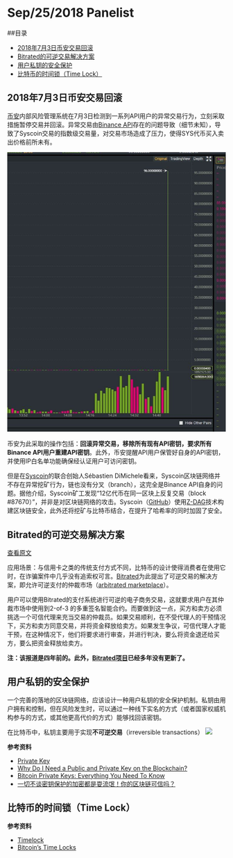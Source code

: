 
# Sep/25/2018 Panelist

##目录

* [2018年7月3日币安交易回滚](#1)
* [Bitrated的可逆交易解决方案](#2)
* [用户私钥的安全保护](#3)
* [比特币的时间锁（Time Lock）](#4)

<h2 id="1">2018年7月3日币安交易回滚</h2>

[币安](https://www.binance.com/en)内部风险管理系统在7月3日检测到一系列API用户的异常交易行为，立刻采取措施暂停交易并回滚。异常交易由[Binance API](https://github.com/binance-exchange)存在的问题导致（细节未知），导致了Syscoin交易的指数级交易量，对交易市场造成了压力，使得SYS代币买入卖出价格前所未有。

![](https://raw.githubusercontent.com/RaysKai/BlockChain/master/Panelist/binance.jpg)

币安为此采取的操作包括：**回滚异常交易，移除所有现有API密钥，要求所有Binance API用户重建API密钥**。此外，币安提醒API用户保管好自身的API密钥，并使用IP白名单功能确保经认证用户可访问密钥。

但是在[Syscoin](https://www.syscoin.org/)的联合创始人Sébastien DiMichele看来，Syscoin区块链网络并不存在异常挖矿行为，链也没有分叉（branch），这完全是Binance API自身的问题。据他介绍，Syscoin矿工发现“12亿代币在同一区块上反复交易（block #87670）”，并非是对区块链网络的攻击。Syscoin（[GitHub](https://github.com/syscoin)）使用[Z-DAG](https://www.reddit.com/r/SysCoin/comments/7q7or2/300_tps_instant_transaction_ability/)技术构建区块链安全，此外还将挖矿与比特币结合，在提升了哈希率的同时加固了安全。

<h2 id="2">Bitrated的可逆交易解决方案</h2>

[查看原文](https://www.coindesk.com/how-bitrated-is-aiming-to-put-trust-back-in-bitcoin/)

应用场景：与信用卡之类的传统支付方式不同，比特币的设计使得消费者在使用它时，在诈骗案件中几乎没有追索权可言。[Bitrated](https://github.com/shesek/bitrated)为此提出了可逆交易的解决方案，即允许可逆支付的仲裁市场（[arbitrated marketplace](https://www.bitrated.com/)）。

用户可以使用Bitrated的支付系统进行可逆的电子商务交易，这就要求用户在其仲裁市场中使用到2-of-3 的多重签名智能合约。而要做到这一点，买方和卖方必须挑选一个可信代理来充当交易的仲裁员。如果交易顺利，在不受代理人的干预情况下，买方和卖方同意交易，并将资金释放给卖方。如果发生争议，可信代理人才能干预，在这种情况下，他们将要求进行审查，并进行判决，要么将资金退还给买方，要么把资金释放给卖方。

**注：该报道是四年前的。此外，[Bitrated项目](https://github.com/shesek/bitrated)已经多年没有更新了。**

<h2 id="3">用户私钥的安全保护</h2>

一个完善的落地的区块链网络，应该设计一种用户私钥的安全保护机制。私钥由用户拥有和控制，但在风险发生时，可以通过一种线下实名的方式（或者国家权威机构参与的方式，或其他更高代价的方式）能够找回该密钥。

在比特币中，私钥主要用于实现**不可逆交易**（irreversible transactions）
![](https://coinsutra.com/wp-content/uploads/2017/03/Bitcoin-Sign-Verification.png)

**参考资料**
* [Private Key](https://en.bitcoin.it/wiki/Private_key)
* [Why Do I Need a Public and Private Key on the Blockchain?](https://blog.wetrust.io/why-do-i-need-a-public-and-private-key-on-the-blockchain-c2ea74a69e76)
* [Bitcoin Private Keys: Everything You Need To Know](https://coinsutra.com/bitcoin-private-key/)
* [一切不谈密钥保护的加密都是耍流氓！你的区块链可信吗？](https://cloud.tencent.com/developer/article/1043628)

<h2 id="4">比特币的时间锁（Time Lock）</h2>

**参考资料**
* [Timelock](https://en.bitcoin.it/wiki/Timelock)
* [Bitcoin’s Time Locks](https://medium.com/summa-technology/bitcoins-time-locks-27e0c362d7a1)
